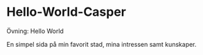 # Hello-World-Casper
Övning: Hello World

En simpel sida på min favorit stad, mina intressen samt kunskaper. 